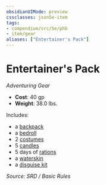 ```yaml
---
obsidianUIMode: preview
cssclasses: json5e-item
tags:
- compendium/src/5e/phb
- item/gear
aliases: ["Entertainer's Pack"]
---
```

# Entertainer's Pack
*Adventuring Gear*  

- **Cost**: 40 gp
- **Weight**: 38.0 lbs.

Includes:

- a [backpack](backpack.md)  
- a [bedroll](bedroll.md)  
- 2 [costumes](costume-clothes.md)  
- 5 [candles](candle.md)  
- 5 days of [rations](rations-1-day.md)  
- a [waterskin](waterskin.md)  
- a [disguise kit](disguise-kit.md)  

*Source: SRD / Basic Rules*
